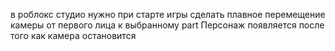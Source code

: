 в роблокс студио нужно при старте игры сделать плавное перемещение камеры от первого лица к выбранному part
Персонаж появляется после того как камера остановится
